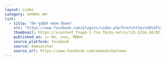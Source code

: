 ```yaml
---
layout: video
category: स्वयंसेवक काम
list:
  - title: "दिन दुःखीको साथमा दिवाकर"
    src: "https://www.facebook.com/plugins/video.php?href=https%3A%2F%2Fwww.facebook.com%2Faamsancharnews%2Fvideos%2F1320747741454310%2F&show_text=0"
    thumbnail: https://scontent.fnag4-1.fna.fbcdn.net/v/t15.5256-10/92155140_1320750694787348_2922351183341289472_n.jpg?_nc_cat=1&_nc_sid=f2c4d5&_nc_ohc=fQdP2Fdx_AIAX8ABheP&_nc_ht=scontent.fnag4-1.fna&oh=9ae4147295bde1ad7720fd07e7b16dd5&oe=5EAE684F
    published_on: २० चैत्र, २०७६, बिहिवार
    source_platform: facebook
    source: Aamsanchar
    source_url: https://www.facebook.com/aamsancharnews
---
```

